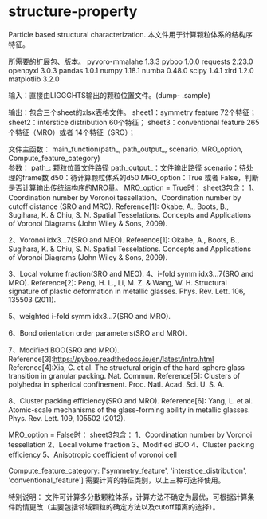 # structure-property
Particle based structural characterization.
本文件用于计算颗粒体系的结构序特征。

所需要的扩展包、版本。
pyvoro-mmalahe  1.3.3
pyboo           1.0.0
requests        2.23.0
openpyxl        3.0.3
pandas          1.0.1
numpy           1.18.1
numba           0.48.0
scipy           1.4.1
xlrd            1.2.0
matplotlib      3.2.0

输入：直接由LIGGGHTS输出的颗粒位置文件。(dump-   .sample)

输出：包含三个sheet的xlsx表格文件。
      sheet1：symmetry feature 72个特征；
      sheet2：interstice distribution 60个特征；
      sheet3：conventional feature 265个特征（MRO）或者 14个特征（SRO）；
      
文件主函数： main_function(path_, path_output_, scenario, MRO_option, Compute_feature_category)   
参数： 
path_: 颗粒位置文件路径
path_output_：文件输出路径
scenario：待处理的frame数
d50：待计算颗粒体系的d50
MRO_option：True 或者 False，判断是否计算输出传统结构序的MRO量。
MRO_option = True时：
sheet3包含：
1、Coordination number by Voronoi tessellation、Coordination number by cutoff distance (SRO and MRO).
Reference[1]: Okabe, A., Boots, B., Sugihara, K. & Chiu, S. N. Spatial Tesselations. Concepts and Applications                           of Voronoi Diagrams (John Wiley & Sons, 2009).

2、Voronoi idx3…7(SRO and MEO).
Reference[1]: Okabe, A., Boots, B., Sugihara, K. & Chiu, S. N. Spatial Tesselations. Concepts and Applications of                       Voronoi Diagrams (John Wiley & Sons, 2009).

3、Local volume fraction(SRO and MEO).
4、i-fold symm idx3...7(SRO and MRO).
Reference[2]: Peng, H. L., Li, M. Z. & Wang, W. H. Structural signature of plastic deformation in metallic glasses.                      Phys. Rev. Lett. 106, 135503 (2011).

5、weighted i-fold symm idx3…7(SRO and MRO).

6、Bond orientation order parameters(SRO and MRO).

7、Modified BOO(SRO and MRO).
Reference[3]:https://pyboo.readthedocs.io/en/latest/intro.html
Reference[4]:Xia, C. et al. The structural origin of the hard-sphere glass transition in granular packing. Nat.                         Commun.
Reference[5]: Clusters of polyhedra in spherical confinement. Proc. Natl. Acad. Sci. U. S. A.

8、Cluster packing efficiency(SRO and MRO).
Reference[6]: Yang, L. et al. Atomic-scale mechanisms of the glass-forming ability in metallic glasses. Phys.                           Rev. Lett. 109, 105502 (2012).
                  
MRO_option = False时：
sheet3包含：
1、Coordination number by Voronoi tessellation
2、Local volume fraction
3、Modified BOO
4、Cluster packing efficiency
5、Anisotropic coefficient of voronoi cell
                  
Compute_feature_category: ['symmetry_feature', 'interstice_distribution', 'conventional_feature'] 需要计算的特征类别，以上三种可选择使用。



特别说明：
文件可计算多分散颗粒体系，计算方法不确定为最优，可根据计算条件酌情更改（主要包括邻域颗粒的确定方法以及cutoff距离的选择）。
